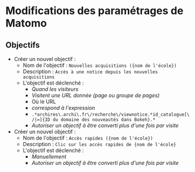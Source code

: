 # Modifications des paramétrages de Matomo

## Objectifs

* Créer un nouvel objectif :
  * Nom de l'objectif : `Nouvelles acquisitions ({nom de l'école})`
  * Description : `Accès à une notice depuis les nouvelles acquisitions`
  * L'objectif est déclenché :
    * _Quand les visiteurs_
    * _Visitent une URL donnée (page ou groupe de pages)_
    * Où le URL
    * _correspond à l'expression_
    * `.*archires\.archi\.fr\/recherche\/viewnotice.*id_catalogue[\/|=]{ID du domaine des nouveautés dans Bokeh}.*`
    * _Autoriser un objectif à être converti plus d'une fois par visite_
* Créer un nouvel objectif :
  * Nom de l'objectif : `Accès rapides ({nom de l'école})`
  * Description : `Clic sur les accès rapides de {nom de l'école}`
  * L'objectif est déclenché :
    * _Manuellement_
    * _Autoriser un objectif à être converti plus d'une fois par visite_
